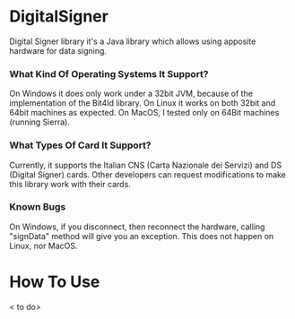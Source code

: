 # DigitalSigner
Digital Signer library it's a Java library which allows using apposite hardware for data signing.

### What Kind Of Operating Systems It Support?
On Windows it does only work under a 32bit JVM, because of the implementation of the Bit4Id library.
On Linux it works on both 32bit and 64bit machines as expected.
On MacOS, I tested only on 64Bit machines (running Sierra).

### What Types Of Card It Support?
Currently, it supports the Italian CNS (Carta Nazionale dei Servizi) and DS (Digital Signer) cards.
Other developers can request modifications to make this library work with their cards.

### Known Bugs
On Windows, if you disconnect, then reconnect the hardware, calling "signData" method will give you an exception. This does not happen on Linux, nor MacOS.

# How To Use
< to do>
